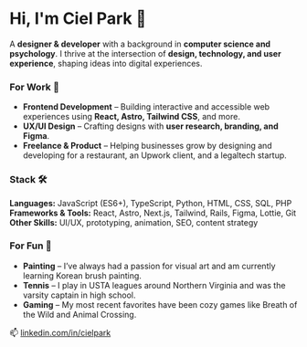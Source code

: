 # Hi, I'm Ciel Park 🌱

A **designer & developer** with a background in **computer science and psychology**. I thrive at the intersection of **design, technology, and user experience**, shaping ideas into digital experiences.

### For Work 💼
- **Frontend Development** – Building interactive and accessible web experiences using **React, Astro, Tailwind CSS**, and more.
- **UX/UI Design** – Crafting designs with **user research, branding, and Figma**.
- **Freelance & Product** – Helping businesses grow by designing and developing for a restaurant, an Upwork client, and a legaltech startup.

### Stack 🛠
**Languages:** JavaScript (ES6+), TypeScript, Python, HTML, CSS, SQL, PHP
**Frameworks & Tools:** React, Astro, Next.js, Tailwind, Rails, Figma, Lottie, Git
**Other Skills:** UI/UX, prototyping, animation, SEO, content strategy

### For Fun 🎨
- **Painting** – I’ve always had a passion for visual art and am currently learning Korean brush painting.
- **Tennis** – I play in USTA leagues around Northern Virginia and was the varsity captain in high school.
- **Gaming** – My most recent favorites have been cozy games like Breath of the Wild and Animal Crossing.

📫 [linkedin.com/in/cielpark](https://www.linkedin.com/in/parkciel)
